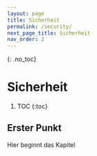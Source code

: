 ```yaml
---
layout: page
title: Sicherheit
permalink: /security/
next_page_title: Sicherheit
nav_order: 2
---
```


{: .no_toc}
# Sicherheit

1. TOC
{:toc}

## Erster Punkt 

Hier beginnt das Kapitel